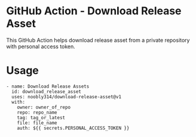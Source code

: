 # GitHub Action - Download Release Asset

This GitHub Action helps download release asset from a private repository with personal access token.

# Usage

```
- name: Download Release Assets
  id: download_release_asset
  uses: noobly314/download-release-asset@v1
  with:
    owner: owner_of_repo
    repo: repo_name
    tag: tag_or_latest
    file: file_name
    auth: ${{ secrets.PERSONAL_ACCESS_TOKEN }}
```
